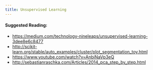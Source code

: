```yaml
---
title: Unsupervised Learning
---
```

#### Suggested Reading:
<!-- Please add any articles you think might be helpful to read before writing the article -->

- https://medium.com/technology-nineleaps/unsupervised-learning-3dee8e6c8477
- http://scikit-learn.org/stable/auto_examples/cluster/plot_segmentation_toy.html
- https://www.youtube.com/watch?v=AnbiNaVp3eQ
- http://sebastianraschka.com/Articles/2014_pca_step_by_step.html

